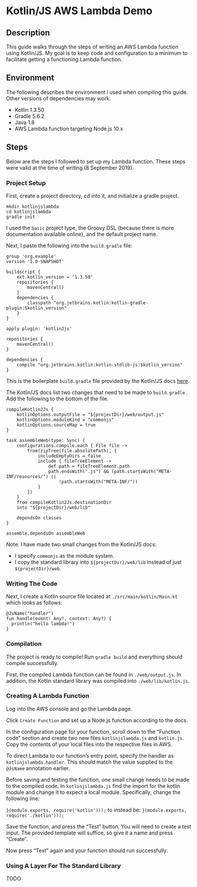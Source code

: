 # Kotlin/JS AWS Lambda Demo

## Description
This guide walks through the steps of writing an AWS Lambda function using
Kotlin/JS. My goal is to keep code and configuration to a minimum to facilitate
getting a functioning Lambda function.

## Environment
The following describes the environment I used when compiling this guide. Other
versions of dependencies may work.

- Kotlin 1.3.50
- Gradle 5.6.2
- Java 1.8
- AWS Lambda function targeting Node.js 10.x

## Steps
Below are the steps I followed to set up my Lambda function. These steps were valid
at the time of writing (8 September 2019).

### Project Setup

First, create a project directory, cd into it, and initialize a gradle project.

```
mkdir kotlinjslambda
cd kotlinjslambda
gradle init
```

I used the `basic` project type, the Groovy DSL (because there is more documentation available online), and the default project name.

Next, I paste the following into the `build.gradle` file:

```
group 'org.example'
version '1.0-SNAPSHOT'

buildscript {
    ext.kotlin_version = '1.3.50'
    repositories {
        mavenCentral()
    }
    dependencies {
        classpath "org.jetbrains.kotlin:kotlin-gradle-plugin:$kotlin_version"
    }
}

apply plugin: 'kotlin2js'

repositories {
    mavenCentral()
}

dependencies {
    compile "org.jetbrains.kotlin:kotlin-stdlib-js:$kotlin_version"
}
```

This is the boilerplate `build.gradle` file provided by the Kotlin/JS docs [here](https://kotlinlang.org/docs/tutorials/javascript/getting-started-gradle/getting-started-with-gradle.html).

The Kotlin/JS docs list two changes that need to be made to `build.gradle` . Add the following to the bottom of the file.

```
compileKotlin2Js {
    kotlinOptions.outputFile = "${projectDir}/web/output.js"
    kotlinOptions.moduleKind = "commonjs"
    kotlinOptions.sourceMap = true
}

task assembleWeb(type: Sync) {
    configurations.compile.each { File file ->
        from(zipTree(file.absolutePath), {
            includeEmptyDirs = false
            include { fileTreeElement ->
                def path = fileTreeElement.path
                path.endsWith(".js") && (path.startsWith("META-INF/resources/") ||
                    !path.startsWith("META-INF/"))
            }
        })
    }
    from compileKotlin2Js.destinationDir
    into "${projectDir}/web/lib"

    dependsOn classes
}

assemble.dependsOn assembleWeb
```

Note: I have made two small changes from the Kotlin/JS docs:
* I specify `commonjs` as the module system.
* I copy the standard library into `${projectDir}/web/lib` instead of just `${projectDir}/web`.

### Writing The Code

Next, I create a Kotlin source file located at  `./src/main/kotlin/Main.kt` which looks as follows:

```
@JsName("handler")
fun handle(event: Any?, context: Any?) {
  println("hello lambda!")
}
```

### Compilation

The project is ready to compile! Run `gradle build` and everything should compile successfully.

First, the compiled Lambda function can be found in `./web/output.js`.  In addition, the Kotlin standard library was compiled into `./web/lib/kotlin.js`.

### Creating A Lambda Function

Log into the AWS console and go the Lambda page.

Click `Create Function` and set up a Node.js function according to the docs.

In the configuration page for your function, scroll down to the “Function code” section and create two new files `kotlinjslambda.js` and `kotlin.js`. Copy the contents of your local files into the respective files in AWS.

To direct Lambda to our function’s entry point, specify the handler as `kotlinjslambda.handler`. This should match the value supplied to the `@JsName` annotation earlier.

Before saving and testing the function, one small change needs to be made to the compiled code. In `kotlinjslambda.js` find the import for the kotlin module and change it to expect a local module. Specifically, change the following line:

`}(module.exports, require('kotlin')));`
to instead be:
`}(module.exports, require('./kotlin')));`

Save the function, and press the “Test” button. You will need to create a test input. The provided template will suffice, so give it a name and press “Create”.

Now press “Test” again and your function should run successfully.

### Using A Layer For The Standard Library

TODO
